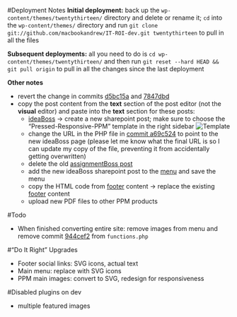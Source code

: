 #Deployment Notes
 **Initial deployment:** back up the `wp-content/themes/twentythirteen/` directory and delete or rename it; `cd` into the `wp-content/themes/` directory and run `git clone git://github.com/macbookandrew/IT-ROI-dev.git twentythirteen` to pull in all the files

**Subsequent deployments:** all you need to do is `cd wp-content/themes/twentythirteen/` and then run `git reset --hard HEAD && git pull origin` to pull in all the changes since the last deployment

**Other notes**

 - revert the change in commits [d5bc15a](https://github.com/macbookandrew/IT-ROI-dev/commit/d5bc15a) and [7847dbd](https://github.com/macbookandrew/IT-ROI-dev/commit/7847dbd)
 - copy the post content from the **text** section of the post editor (not the **visual** editor) and paste into the **text** section for these posts:
    - [ideaBoss](https://dev.itroisolutions.com/wp-admin/post.php?post=3217&action=edit) &rarr; create a new sharepoint post; make sure to choose the “Pressed-Responsive-PPM” template in the right sidebar
    ![Template](https://www.evernote.com/shard/s26/sh/8eadf536-c7aa-41cb-b7e2-7586de192d6a/936afa30a2cf7c8d4c37aca7dd032f01/res/74c96c2b-20e0-4674-9257-75ef27ad8393/skitch.png?resizeSmall&width=832)
    - change the URL in the PHP file in [commit a69c524](https://github.com/macbookandrew/IT-ROI-dev/commit/a69c524) to point to the new ideaBoss page (please let me know what the final URL is so I can update my copy of the file, preventing it from accidentally getting overwritten)
    - delete the old [assignmentBoss post](https://itroisolutions.com/wp-admin/post.php?post=1145&action=edit)
    - add the new ideaBoss sharepoint post to the [menu](https://itroisolutions.com/wp-admin/nav-menus.php) and save the menu
    - copy the HTML code from [footer](https://dev.itroisolutions.com/wp-admin/post.php?post=113&action=edit) content &rarr; replace the existing [footer](https://itroisolutions.com/wp-admin/post.php?post=113&action=edit) content
    - upload new PDF files to other PPM products
    
#Todo
 - When finished converting entire site: remove images from menu and remove commit [944cef2](https://github.com/macbookandrew/IT-ROI-dev/commit/944cef2) from `functions.php`

#“Do It Right” Upgrades
 - Footer social links: SVG icons, actual text
 - Main menu: replace with SVG icons
 - PPM main images: convert to SVG, redesign for responsiveness

#Disabled plugins on dev
 - multiple featured images
